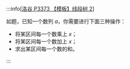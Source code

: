 :::info[[洛谷 P3373 【模板】线段树 2](https://www.luogu.com.cn/problem/P3373)]

如题，已知一个数列 $a$，你需要进行下面三种操作：

- 将某区间每一个数乘上 $x$；
- 将某区间每一个数加上 $x$；
- 求出某区间每一个数的和。

:::
